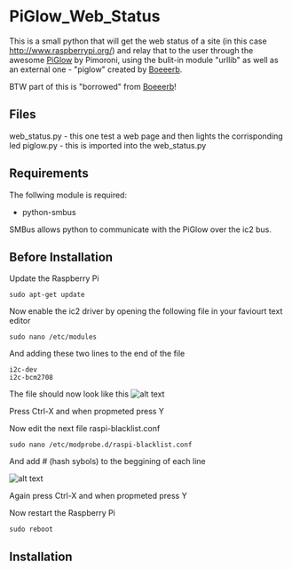 PiGlow_Web_Status
=================

This is a small python that will get the web status of a site (in this case http://www.raspberrypi.org/) and relay that to the user through the awesome [PiGlow](http://shop.pimoroni.com/products/piglow "PiGlow") by Pimoroni, using the bulit-in module "urllib" as well as an external one - "piglow" created by [Boeeerb](https://github.com/Boeeerb/PiGlow).

BTW part of this is "borrowed" from [Boeeerb](https://github.com/Boeeerb/PiGlow)!

Files
------
web_status.py - this one test a web page and then lights the corrisponding led
piglow.py - this is imported into the web_status.py

Requirements
------
The follwing module is required:
* python-smbus

SMBus allows python to communicate with the PiGlow over the ic2 bus.


Before Installation
------
Update the Raspberry Pi
```
sudo apt-get update
````

Now enable the ic2 driver by opening the following file in your faviourt text editor
````
sudo nano /etc/modules
````

And adding these two lines to the end of the file
````
i2c-dev
i2c-bcm2708
````

The file should now look like this
![alt text](https://raw.github.com/James12802/PiGlow_Web_Status/master/images/add_modules.jpg "Added the two files to modules")

Press Ctrl-X and when propmeted press Y

Now edit the next file raspi-blacklist.conf
````
sudo nano /etc/modprobe.d/raspi-blacklist.conf
````
And add # (hash sybols) to the beggining of each line

![alt text](https://raw.github.com/James12802/PiGlow_Web_Status/master/images/hashing.jpg "Hashing")

Again press Ctrl-X and when propmeted press Y

Now restart the Raspberry Pi
````
sudo reboot
````
Installation
-----






